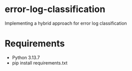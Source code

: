 # error-log-classification
Implementing a hybrid approach for error log classification

# Requirements
- Python 3.13.7
- pip install requirements.txt



